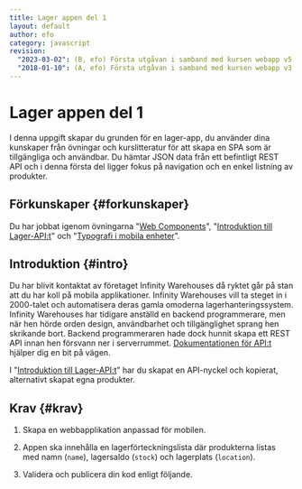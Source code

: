 ```yaml
---
title: Lager appen del 1
layout: default
author: efo
category: javascript
revision:
  "2023-03-02": (B, efo) Första utgåvan i samband med kursen webapp v5.
  "2018-01-10": (A, efo) Första utgåvan i samband med kursen webapp v3.
---
```

Lager appen del 1
==================================

I denna uppgift skapar du grunden för en lager-app, du använder dina kunskaper från övningar och kurslitteratur för att skapa en SPA som är tillgängliga och användbar. Du hämtar JSON data från ett befintligt REST API och i denna första del ligger fokus på navigation och en enkel listning av produkter.



<!--more-->



Förkunskaper {#forkunskaper}
-----------------------
Du har jobbat igenom övningarna "[Web Components](kunskap/web-components)", "[Introduktion till Lager-API:t](kunskap/introduktion-till-lager-api)" och "[Typografi i mobila enheter](kunskap/typografi-i-mobila-enheter)".



Introduktion {#intro}
-----------------------
Du har blivit kontaktat av företaget Infinity Warehouses då ryktet går på stan att du har koll på mobila applikationer. Infinity Warehouses vill ta steget in i 2000-talet och automatisera deras gamla omoderna lagerhanteringssystem. Infinity Warehouses har tidigare anställd en backend programmerare, men när hen hörde orden design, användbarhet och tillgänglighet sprang hen skrikande bort. Backend programmeraren hade dock hunnit skapa ett REST API innan hen försvann ner i serverrummet. [Dokumentationen för API:t](https://lager.emilfolino.se/v2) hjälper dig en bit på vägen.

I "[Introduktion till Lager-API:t](kunskap/introduktion-till-lager-api)" har du skapat en API-nyckel och kopierat, alternativt skapat egna produkter.



Krav {#krav}
-----------------------
1. Skapa en webbapplikation anpassad för mobilen.

1. Appen ska innehålla en lagerförteckningslista där produkterna listas med namn (`name`), lagersaldo (`stock`) och lagerplats (`location`).

1. Validera och publicera din kod enligt följande.
